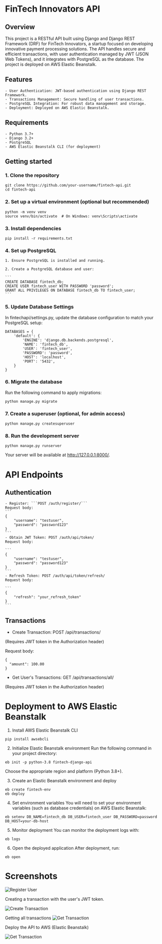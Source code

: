 # FinTech Innovators API

## Overview

This project is a RESTful API built using Django and Django REST Framework (DRF) for FinTech Innovators, a startup focused on developing innovative payment processing solutions. The API handles secure and efficient transactions, with user authentication managed by JWT (JSON Web Tokens), and it integrates with PostgreSQL as the database. The project is deployed on AWS Elastic Beanstalk.

## Features

    - User Authentication: JWT-based authentication using Django REST Framework.
    - Transactions Management: Secure handling of user transactions.
    - PostgreSQL Integration: For robust data management and storage.
    - Deployment: Deployed on AWS Elastic Beanstalk.

## Requirements
    - Python 3.7+
    - Django 3.2+
    - PostgreSQL
    - AWS Elastic Beanstalk CLI (for deployment)

## Getting started

### 1. Clone the repository
```
git clone https://github.com/your-username/fintech-api.git
cd fintech-api
```
### 2. Set up a virtual environment (optional but recommended)
```
python -m venv venv
source venv/bin/activate  # On Windows: venv\Scripts\activate
```
### 3. Install dependencies
```
pip install -r requirements.txt
```

### 4. Set up PostgreSQL
    1. Ensure PostgreSQL is installed and running.

    2. Create a PostgreSQL database and user:

    ```
    CREATE DATABASE fintech_db;
    CREATE USER fintech_user WITH PASSWORD 'password';
    GRANT ALL PRIVILEGES ON DATABASE fintech_db TO fintech_user;
    ```
### 5. Update Database Settings
In fintechapi/settings.py, update the database configuration to match your PostgreSQL setup:
```
DATABASES = {
    'default': {
        'ENGINE': 'django.db.backends.postgresql',
        'NAME': 'fintech_db',
        'USER': 'fintech_user',
        'PASSWORD': 'password',
        'HOST': 'localhost',
        'PORT': '5432',
    }
}
```
### 6. Migrate the database
Run the following command to apply migrations:
```
python manage.py migrate
```
### 7. Create a superuser (optional, for admin access)
```
python manage.py createsuperuser
```
### 8. Run the development server
```
python manage.py runserver
```

Your server will be available at http://127.0.0.1:8000/.

# API Endpoints

## Authentication
    - Register: ```POST /auth/register/```
    Request body:
    ```
    {
        "username": "testuser",
        "password": "password123"
    }
    ```
    - Obtain JWT Token: POST /auth/api/token/
    Request body:

    ```
    {
        "username": "testuser",
        "password": "password123"
    }
    ```
    - Refresh Token: POST /auth/api/token/refresh/
    Request body:

    ```
    {
        "refresh": "your_refresh_token"
    }
    ```
## Transactions
- Create Transaction: POST /api/transactions/

(Requires JWT token in the Authorization header)

Request body:

```
{
  "amount": 100.00
}
```
- Get User's Transactions: GET /api/transactions/all/

(Requires JWT token in the Authorization header)

# Deployment to AWS Elastic Beanstalk

1. Install AWS Elastic Beanstalk CLI
```
pip install awsebcli
```
2. Initialize Elastic Beanstalk environment
Run the following command in your project directory:
```
eb init -p python-3.8 fintech-django-api
```
Choose the appropriate region and platform (Python 3.8+).

3. Create an Elastic Beanstalk environment and deploy
```
eb create fintech-env
eb deploy
```
4. Set environment variables
You will need to set your environment variables (such as database credentials) on AWS Elastic Beanstalk:

```
eb setenv DB_NAME=fintech_db DB_USER=fintech_user DB_PASSWORD=password DB_HOST=your-db-host
```
5. Monitor deployment
You can monitor the deployment logs with:

```
eb logs
```
6. Open the deployed application
After deployment, run:
```
eb open
```

# Screenshots

![Register User](screenshots/register_user.png)

Creating a transaction with the user's JWT token.

![Create Transaction](screenshots/create_transaction.png)

Getting all transactions 
![Get Transaction](screenshots/get_all_transactions.png)

Deploy the API to AWS (Elastic Beanstalk)

![Get Transaction](screenshots/deploying_completion.png)








